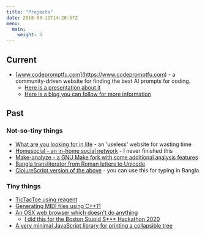 ```yaml
---
title: "Projects"
date: 2018-03-11T14:20:57Z
menu:
  main:
    weight: 3
---
```


## Current

* [www.codepromptfu.com](https://www.codepromptfu.com) - a community-driven website for finding the best AI prompts for coding.
  * [Here is a presentation about it](/presentations/codepromptfu-020225)
  * [Here is a blog you can follow for more information](https://blog.codepromptfu.com)

## Past

### Not-so-tiny things

* [What are you looking for in life](https://lookingforin.life) - an 'useless' website for wasting time
* [Homesocial - an in-home social network](https://github.com/debamitro/homesocial) - I never finished this
* [Make-analyze - a GNU Make fork with some additional analysis features](https://github.com/debamitro/make-analyze)
* [Bangla transliterator from Roman letters to Unicode](https://github.com/debamitro/generate-bangla-utf8)
* [ClojureScript version of the above](https://debamitro.github.io/generate-bangla-utf8-cljs-demo/) - you can use this for typing in Bangla

### Tiny things

* [TicTacToe using reagent](https://debamitro.github.io/tictactoe-reagent-demo/)
* [Generating MIDI files using C++11](https://github.com/debamitro/generate-midi)
* [An OSX web browser which doesn't do anything](https://github.com/debamitro/stupidbrowser)
  * [I did this for the Boston Stupid S*** Hackathon 2020](https://youtu.be/IIplKYQ47NI?si=q31eTC3fKA7uYA8v)
* [A very minimal JavaScript library for printing a collapsible tree](https://github.com/debamitro/minimalist-tree-js)

